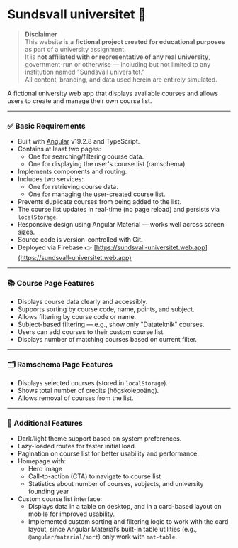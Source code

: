 # Sundsvall universitet 🏫

> **Disclaimer**  
> This website is a **fictional project created for educational purposes** as part of a university assignment.  
> It is **not affiliated with or representative of any real university**, government-run or otherwise — including but not limited to any institution named "Sundsvall universitet."  
> All content, branding, and data used herein are entirely simulated.

A fictional university web app that displays available courses and allows users to create and manage their own course list.

---

### ✅ Basic Requirements

- Built with [Angular](https://angular.dev/) v19.2.8 and TypeScript.
- Contains at least two pages:
  - One for searching/filtering course data.
  - One for displaying the user's course list (ramschema).
- Implements components and routing.
- Includes two services:
  - One for retrieving course data.
  - One for managing the user-created course list.
- Prevents duplicate courses from being added to the list.
- The course list updates in real-time (no page reload) and persists via `localStorage`.
- Responsive design using Angular Material — works well across screen sizes.
- Source code is version-controlled with Git.
- Deployed via Firebase 👉 [https://sundsvall-universitet.web.app](https://sundsvall-universitet.web.app)

---

### 📚 Course Page Features

- Displays course data clearly and accessibly.
- Supports sorting by course code, name, points, and subject.
- Allows filtering by course code or name.
- Subject-based filtering — e.g., show only "Datateknik" courses.
- Users can add courses to their custom course list.
- Displays number of matching courses based on current filter.

---

### 🗂 Ramschema Page Features

- Displays selected courses (stored in `localStorage`).
- Shows total number of credits (högskolepoäng).
- Allows removal of courses from the list.

---

### 🚀 Additional Features

- Dark/light theme support based on system preferences.
- Lazy-loaded routes for faster initial load.
- Pagination on course list for better usability and performance.
- Homepage with:
  - Hero image
  - Call-to-action (CTA) to navigate to course list
  - Statistics about number of courses, subjects, and university founding year
- Custom course list interface:
  - Displays data in a table on desktop, and in a card-based layout on mobile for improved usability.
  - Implemented custom sorting and filtering logic to work with the card layout, since Angular Material’s built-in table utilities (e.g., `@angular/material/sort`) only work with `mat-table`.
